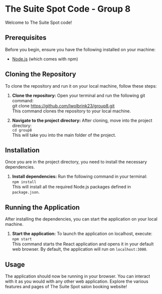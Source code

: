 # The Suite Spot Code - Group 8
Welcome to The Suite Spot code!

## Prerequisites
Before you begin, ensure you have the following installed on your machine:
- [Node.js](https://nodejs.org/) (which comes with npm)

## Cloning the Repository
To clone the repository and run it on your local machine, follow these steps:
1. **Clone the repository:**
   Open your terminal and run the following git command:
   <br/> git clone https://github.com/lwolbrink23/group8.git
   <br/>This command clones the repository to your local machine.

2. **Navigate to the project directory:**
    After cloning, move into the project directory:
   <br/>`cd group8`
   <br/>This will take you into the main folder of the project.

## Installation
Once you are in the project directory, you need to install the necessary dependencies.

1. **Install dependencies:**
Run the following command in your terminal:
<br/>`npm install`
<br/>This will install all the required Node.js packages defined in `package.json`.

## Running the Application
After installing the dependencies, you can start the application on your local machine.

1. **Start the application:**
To launch the application on localhost, execute:
<br/>`npm start`
<br/>This command starts the React application and opens it in your default web browser. By default, the application will run on `localhost:3000`.

## Usage
The application should now be running in your browser. You can interact with it as you would with any other web application. Explore the various features and pages of The Suite Spot salon booking website!
